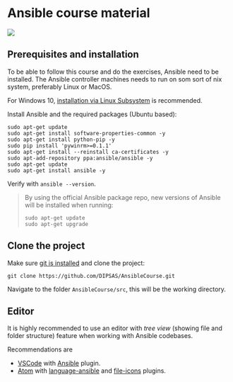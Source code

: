 # Ansible course material

![](https://cdn.svgporn.com/logos/ansible.svg)

## Prerequisites and installation

To be able to follow this course and do the exercises, Ansible need to be installed.
The Ansible controller machines needs to run on som sort of nix system, preferably Linux or MacOS.

For Windows 10, [installation via Linux Subsystem](https://docs.microsoft.com/en-us/windows/wsl/install-win10) is recommended.

Install Ansible and the required packages (Ubuntu based):

```shell
sudo apt-get update
sudo apt-get install software-properties-common -y
sudo apt-get install python-pip -y
sudo pip install 'pywinrm>=0.1.1'
sudo apt-get install --reinstall ca-certificates -y
sudo apt-add-repository ppa:ansible/ansible -y
sudo apt-get update
sudo apt-get install ansible -y
```

Verify with `ansible --version`.

>By using the official Ansible package repo, new versions of Ansible will be installed when running:
>```shell
>sudo apt-get update
>sudo apt-get upgrade
>```

## Clone the project

Make sure [git is installed](https://git-scm.com/download/) and clone the project:

```shell
git clone https://github.com/DIPSAS/AnsibleCourse.git
```

Navigate to the folder `AnsibleCourse/src`, this will be the working directory.

## Editor

It is highly recommended to use an editor with _tree view_ (showing file and folder structure) feature when working with Ansible codebases.

Recommendations are

* [VSCode](https://code.visualstudio.com/) with [Ansible](https://marketplace.visualstudio.com/items?itemName=vscoss.vscode-ansible) plugin.
* [Atom](https://atom.io/) with [language-ansible](https://atom.io/packages/language-ansible) and [file-icons](https://atom.io/packages/file-icons) plugins.

